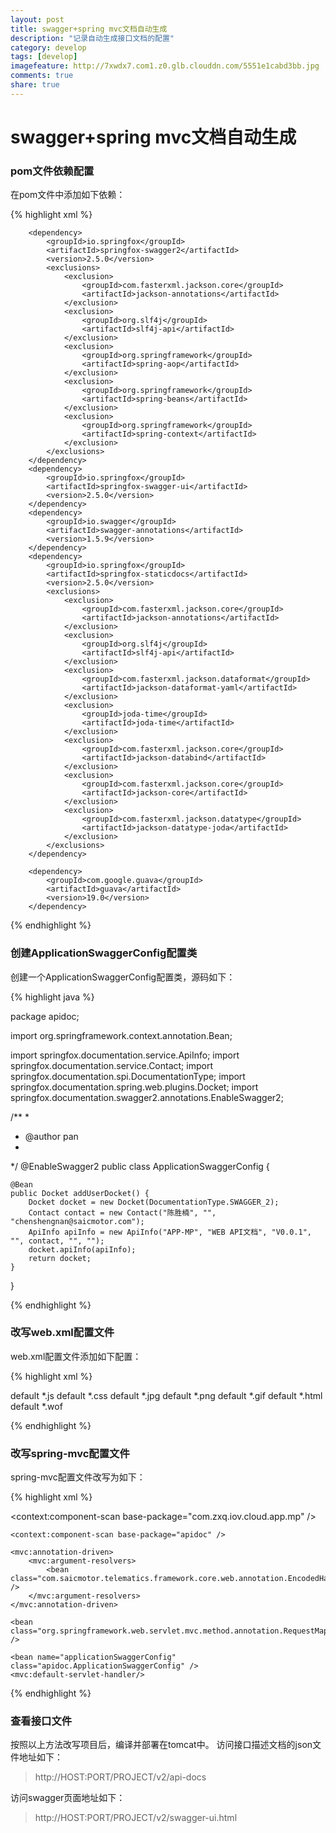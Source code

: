 ```yaml
---
layout: post
title: swagger+spring mvc文档自动生成
description: "记录自动生成接口文档的配置"
category: develop
tags: [develop]
imagefeature: http://7xwdx7.com1.z0.glb.clouddn.com/5551e1cabd3bb.jpg
comments: true
share: true
---
```

#

# swagger+spring mvc文档自动生成

### pom文件依赖配置
在pom文件中添加如下依赖：

{% highlight xml %}

        <dependency>
            <groupId>io.springfox</groupId>
            <artifactId>springfox-swagger2</artifactId>
            <version>2.5.0</version>
            <exclusions>
                <exclusion>
                    <groupId>com.fasterxml.jackson.core</groupId>
                    <artifactId>jackson-annotations</artifactId>
                </exclusion>
                <exclusion>
                    <groupId>org.slf4j</groupId>
                    <artifactId>slf4j-api</artifactId>
                </exclusion>
                <exclusion>
                    <groupId>org.springframework</groupId>
                    <artifactId>spring-aop</artifactId>
                </exclusion>
                <exclusion>
                    <groupId>org.springframework</groupId>
                    <artifactId>spring-beans</artifactId>
                </exclusion>
                <exclusion>
                    <groupId>org.springframework</groupId>
                    <artifactId>spring-context</artifactId>
                </exclusion>
            </exclusions>
        </dependency>
        <dependency>
            <groupId>io.springfox</groupId>
            <artifactId>springfox-swagger-ui</artifactId>
            <version>2.5.0</version>
        </dependency>
        <dependency>
            <groupId>io.swagger</groupId>
            <artifactId>swagger-annotations</artifactId>
            <version>1.5.9</version>
        </dependency>
        <dependency>
            <groupId>io.springfox</groupId>
            <artifactId>springfox-staticdocs</artifactId>
            <version>2.5.0</version>
            <exclusions>
                <exclusion>
                    <groupId>com.fasterxml.jackson.core</groupId>
                    <artifactId>jackson-annotations</artifactId>
                </exclusion>
                <exclusion>
                    <groupId>org.slf4j</groupId>
                    <artifactId>slf4j-api</artifactId>
                </exclusion>
                <exclusion>
                    <groupId>com.fasterxml.jackson.dataformat</groupId>
                    <artifactId>jackson-dataformat-yaml</artifactId>
                </exclusion>
                <exclusion>
                    <groupId>joda-time</groupId>
                    <artifactId>joda-time</artifactId>
                </exclusion>
                <exclusion>
                    <groupId>com.fasterxml.jackson.core</groupId>
                    <artifactId>jackson-databind</artifactId>
                </exclusion>
                <exclusion>
                    <groupId>com.fasterxml.jackson.core</groupId>
                    <artifactId>jackson-core</artifactId>
                </exclusion>
                <exclusion>
                    <groupId>com.fasterxml.jackson.datatype</groupId>
                    <artifactId>jackson-datatype-joda</artifactId>
                </exclusion>
            </exclusions>
        </dependency>

        <dependency>
            <groupId>com.google.guava</groupId>
            <artifactId>guava</artifactId>
            <version>19.0</version>
        </dependency>

{% endhighlight %}

### 创建ApplicationSwaggerConfig配置类

创建一个ApplicationSwaggerConfig配置类，源码如下：

{% highlight java %}

package apidoc;

import org.springframework.context.annotation.Bean;

import springfox.documentation.service.ApiInfo;
import springfox.documentation.service.Contact;
import springfox.documentation.spi.DocumentationType;
import springfox.documentation.spring.web.plugins.Docket;
import springfox.documentation.swagger2.annotations.EnableSwagger2;

/**
 *
 * @author pan
 *
 */
@EnableSwagger2
public class ApplicationSwaggerConfig {

    @Bean
    public Docket addUserDocket() {
        Docket docket = new Docket(DocumentationType.SWAGGER_2);
        Contact contact = new Contact("陈胜楠", "", "chenshengnan@saicmotor.com");
        ApiInfo apiInfo = new ApiInfo("APP-MP", "WEB API文档", "V0.0.1", "", contact, "", "");
        docket.apiInfo(apiInfo);
        return docket;
    }
}

{% endhighlight %}


### 改写web.xml配置文件
web.xml配置文件添加如下配置：

{% highlight xml %}

  <servlet-mapping>
    <servlet-name>default</servlet-name>
    <url-pattern>*.js</url-pattern>
  </servlet-mapping>
  <servlet-mapping>
    <servlet-name>default</servlet-name>
    <url-pattern>*.css</url-pattern>
  </servlet-mapping>
  <servlet-mapping>
    <servlet-name>default</servlet-name>
    <url-pattern>*.jpg</url-pattern>
  </servlet-mapping>
  <servlet-mapping>
    <servlet-name>default</servlet-name>
    <url-pattern>*.png</url-pattern>
  </servlet-mapping>
  <servlet-mapping>
    <servlet-name>default</servlet-name>
    <url-pattern>*.gif</url-pattern>
  </servlet-mapping>
  <servlet-mapping>
    <servlet-name>default</servlet-name>
    <url-pattern>*.html</url-pattern>
  </servlet-mapping>
  <servlet-mapping>
    <servlet-name>default</servlet-name>
    <url-pattern>*.wof</url-pattern>
  </servlet-mapping>

{% endhighlight %}

### 改写spring-mvc配置文件
spring-mvc配置文件改写为如下：

{% highlight xml %}

<?xml version="1.0" encoding="UTF-8"?>
<!--
  ~ **************************************************************************************
  ~
  ~   Project:        ZXQ
  ~
  ~   Copyright ©     2014-2017 Banma Technologies Co.,Ltd
  ~                   All rights reserved.
  ~
  ~   This software is supplied only under the terms of a license agreement,
  ~   nondisclosure agreement or other written agreement with Banma Technologies
  ~   Co.,Ltd. Use, redistribution or other disclosure of any parts of this
  ~   software is prohibited except in accordance with the terms of such written
  ~   agreement with Banma Technologies Co.,Ltd. This software is confidential
  ~   and proprietary information of Banma Technologies Co.,Ltd.
  ~
  ~ **************************************************************************************
  ~
  ~   Class Name: D:/workspace/app-mp/src/main/webapp/WEB-INF/zxq-servlet.xml
  ~
  ~   General Description:
  ~
  ~   Revision History:
  ~                            Modification
  ~    Author                Date(MM/DD/YYYY)   JiraID           Description of Changes
  ~ ***************************************************************************************
  ~    key                   2017-01-23
  ~
  ~ ***************************************************************************************
  -->

<beans xmlns="http://www.springframework.org/schema/beans"
	xmlns:xsi="http://www.w3.org/2001/XMLSchema-instance" xmlns:p="http://www.springframework.org/schema/p"
	xmlns:context="http://www.springframework.org/schema/context"
	xmlns:mvc="http://www.springframework.org/schema/mvc" xmlns:util="http://www.springframework.org/schema/util"
	xsi:schemaLocation="http://www.springframework.org/schema/beans http://www.springframework.org/schema/beans/spring-beans-3.2.xsd
		http://www.springframework.org/schema/context http://www.springframework.org/schema/context/spring-context-3.2.xsd
        http://www.springframework.org/schema/util http://www.springframework.org/schema/util/spring-util-3.2.xsd
        http://www.springframework.org/schema/mvc http://www.springframework.org/schema/mvc/spring-mvc-3.2.xsd">
	<context:component-scan base-package="com.zxq.iov.cloud.app.mp" />

	<context:component-scan base-package="apidoc" />

<!-- 参数解析器 -->
	<mvc:annotation-driven>
		<mvc:argument-resolvers>
			<bean class="com.saicmotor.telematics.framework.core.web.annotation.EncodedHandlerMethodArgumentResolver" />
		</mvc:argument-resolvers>
	</mvc:annotation-driven>

	<bean class="org.springframework.web.servlet.mvc.method.annotation.RequestMappingHandlerMapping" />

	<bean name="applicationSwaggerConfig" class="apidoc.ApplicationSwaggerConfig" />
	<mvc:default-servlet-handler/>
	
	
<!-- 	<bean id="RBACInterceptor" class="com.zxq.iov.cloud.app.mp.interceptor.RBACInterceptor"/>   -->

<!-- 	<bean class="org.springframework.web.servlet.handler.BeanNameUrlHandlerMapping">   -->
<!-- 		<property name="interceptors">   -->
<!-- 			<list>   -->
<!-- 				<ref bean="RBACInterceptor"/>   -->
<!-- 			</list>   -->
<!-- 		</property>   -->
<!-- 	</bean> -->

</beans>

{% endhighlight %}

### 查看接口文件

按照以上方法改写项目后，编译并部署在tomcat中。
访问接口描述文档的json文件地址如下：
>http://HOST:PORT/PROJECT/v2/api-docs

访问swagger页面地址如下：
>http://HOST:PORT/PROJECT/v2/swagger-ui.html
